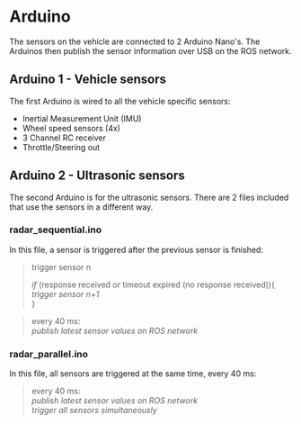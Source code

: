 # Arduino
The sensors on the vehicle are connected to 2 Arduino Nano's. The Arduinos then publish the sensor information over USB on the ROS network.


## Arduino 1 - Vehicle sensors
The first Arduino is wired to all the vehicle specific sensors:

- Inertial Measurement Unit (IMU)
- Wheel speed sensors (4x)
- 3 Channel RC receiver 
- Throttle/Steering out

## Arduino 2 - Ultrasonic sensors
The second Arduino is for the ultrasonic sensors. There are 2 files included that use the sensors in a different way.

### radar_sequential.ino
In this file, a sensor is triggered after the previous sensor is finished:

> trigger sensor n  
>   
> *if* (response received or timeout expired (no response received)){  
>      *trigger sensor n+1*  
> }

> every 40 ms:  
> *publish latest sensor values on ROS network*
  
### radar_parallel.ino
In this file, all sensors are triggered at the same time, every 40 ms:

> every 40 ms:  
> *publish latest sensor values on ROS network*    
> *trigger all sensors simultaneously*
